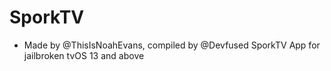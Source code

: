 # SporkTV
- Made by @ThisIsNoahEvans, compiled by @Devfused
SporkTV App for jailbroken tvOS 13 and above
